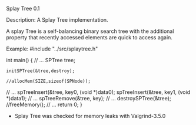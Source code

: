 Splay Tree 0.1

Description:
A Splay Tree implementation. 

A splay Tree is a self-balancing binary search tree with the additional property that recently accessed elements are
quick to access again.

           
Example:
#include "../src/splaytree.h"

int main() {
// ...
	SPTree tree;
	
	initSPTree(&tree,destroy);
	
	//allocMem(SIZE,sizeof(SPNode));
// ...
	spTreeInsert(&tree, key0, (void *)data0);
	spTreeInsert(&tree, key1, (void *)data1);
// ...
	spTreeRemove(&tree, key);
// ...
	destroySPTree(&tree);
	//freeMemory();
// ...
	return 0;
}

* Splay Tree was checked for memory leaks with Valgrind-3.5.0

